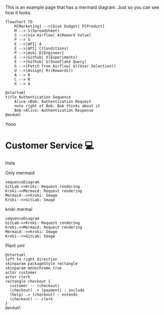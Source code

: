 This is an example page that has a mermaid diagram. Just so you can see how it looks.
```mermaid
flowchart TD
    M[Marketing] -->|Give budget| P[Product]
    M --> S(Spreadsheet)
    S -->|via Airflow| A(Reward Value)
    P --> S
    E -->|API| A
    E -->|API| C(Conditions)
    P -->|Ask| E[Engineer]
    E -->|Github| X(Experiments)
    E -->|Github| G(Snowflake Query)
    G -->|Fetch from Airflow| U((User Selection))
    U -->|Assign| R((Rewards))
    A --> R
    C --> R
    X --> A
```

```plantuml
@startuml
title Authentication Sequence
    Alice->Bob: Authentication Request
    note right of Bob: Bob thinks about it
    Bob->Alice: Authentication Response
@enduml
```



Yooo



# Customer Service  :computer:
Hola

Only mermaid

```mermaid
sequenceDiagram
GitLab->>Kroki: Request rendering
Kroki->>Mermaid: Request rendering
Mermaid-->>Kroki: Image
Kroki-->>GitLab: Image
```

kroki mermai

```kroki-mermaid
sequenceDiagram
GitLab->>Kroki: Request rendering
Kroki->>Mermaid: Request rendering
Mermaid-->>Kroki: Image
Kroki-->>GitLab: Image
```
Plant uml

```kroki-plantuml
@startuml
left to right direction
skinparam packageStyle rectangle
skinparam monochrome true
actor customer
actor clerk
rectangle checkout {
  customer -- (checkout)
  (checkout) .> (payment) : include
  (help) .> (checkout) : extends
  (checkout) -- clerk
}
@enduml
```
